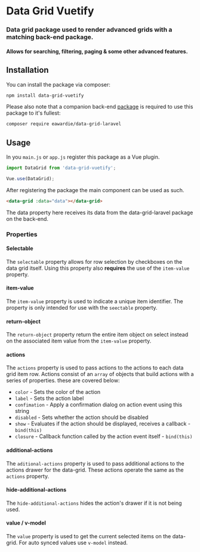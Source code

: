 # Data Grid Vuetify

### Data grid package used to render advanced grids with a matching back-end package.

#### Allows for searching, filtering, paging & some other advanced features.

## Installation

You can install the package via composer:

```bash
npm install data-grid-vuetify
```

Please also note that a companion back-end [package](https://github.com/EA-Wardie/data-grid-laravel) is required to use this package to it's fullest:
```bash
composer require eawardie/data-grid-laravel
```

## Usage
In you `main.js` or `app.js` register this package as a Vue plugin.
```javascript
import DataGrid from 'data-grid-vuetify';

Vue.use(DataGrid);
```

After registering the package the main component can be used as such.
```html
<data-grid :data="data"></data-grid>
```
The data property here receives its data from the data-grid-laravel package on the back-end.

### Properties

#### Selectable
The `selectable` property allows for row selection by checkboxes on the data grid itself.
Using this property also **requires** the use of the `item-value` property.

#### item-value
The `item-value` property is used to indicate a unique item identifier.
The property is only intended for use with the `seectable` property.

#### return-object
The `return-object` property return the entire item object on select instead on the associated item value from the `item-value` property.

#### actions
The `actions` property is used to pass actions to the actions to each data grid item row.
Actions consist of an `array` of objects that build actions with a series of properties.
these are covered below:
- `color` - Sets the color of the action
- `label` - Sets the action label
- `confimation` - Apply a confirmation dialog on action event using this string
- `disabled` - Sets whether the action should be disabled
- `show` - Evaluates if the action should be displayed, receives a callback - `bind(this)`
- `closure` - Callback function called by the action event itself - `bind(this)`

#### additional-actions
The `aditional-actions` property is used to pass additional actions to the actions drawer for the data-grid.
These actions operate the same as the `actions` property.

#### hide-additional-actions
The `hide-additional-actions` hides the action's drawer if it is not being used.

#### value / v-model
The `value` property is used to get the current selected items on the data-grid.
For auto synced values use `v-model` instead.